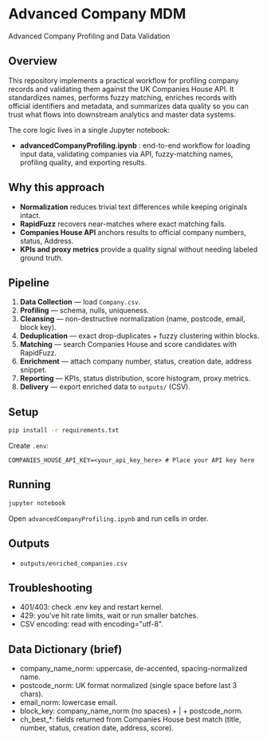 # Advanced Company MDM
Advanced Company Profiling and Data Validation

## Overview
This repository implements a practical workflow for profiling company records and validating them against the UK Companies House API. It standardizes names, performs fuzzy matching, enriches records with official identifiers and metadata, and summarizes data quality so you can trust what flows into downstream analytics and master data systems.

The core logic lives in a single Jupyter notebook:
- **advancedCompanyProfiling.ipynb** : end-to-end workflow for loading input data, validating companies via API, fuzzy-matching names, profiling quality, and exporting results.

## Why this approach
- **Normalization** reduces trivial text differences while keeping originals intact.
- **RapidFuzz** recovers near-matches where exact matching fails.
- **Companies House API** anchors results to official company numbers, status, Address.
- **KPIs and proxy metrics** provide a quality signal without needing labeled ground truth.

## Pipeline
1. **Data Collection** — load `Company.csv`.
2. **Profiling** — schema, nulls, uniqueness.
3. **Cleansing** — non-destructive normalization (name, postcode, email, block key).
4. **Deduplication** — exact drop-duplicates + fuzzy clustering within blocks.
5. **Matching** — search Companies House and score candidates with RapidFuzz.
6. **Enrichment** — attach company number, status, creation date, address snippet.
7. **Reporting** — KPIs, status distribution, score histogram, proxy metrics.
8. **Delivery** — export enriched data to `outputs/` (CSV).

## Setup
```bash
pip install -r requirements.txt
```
Create `.env`:
```
COMPANIES_HOUSE_API_KEY=<your_api_key_here> # Place your API key here 
```
## Running
```bash
jupyter notebook
```
Open `advancedCompanyProfiling.ipynb` and run cells in order.


## Outputs
- `outputs/enriched_companies.csv`


## Troubleshooting

- 401/403: check .env key and restart kernel.
- 429: you’ve hit rate limits, wait or run smaller batches.
- CSV encoding: read with encoding="utf-8".

## Data Dictionary (brief)

- company_name_norm: uppercase, de-accented, spacing-normalized name.
- postcode_norm: UK format normalized (single space before last 3 chars).
- email_norm: lowercase email.
- block_key: company_name_norm (no spaces) + | + postcode_norm.
- ch_best_*: fields returned from Companies House best match (title, number, status, creation date, address, score).
